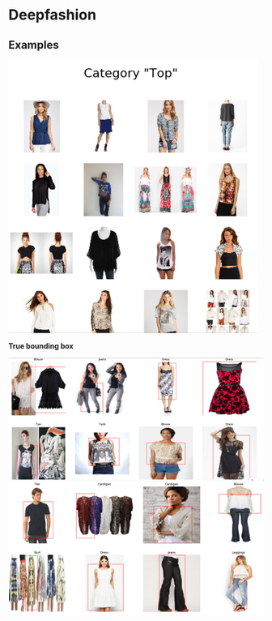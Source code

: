 # Deepfashion

## Examples

![Category](/imgs/3.png)

**True bounding box**

![Bbox1](/imgs/1.png)
![Bbox2](/imgs/2.png)


